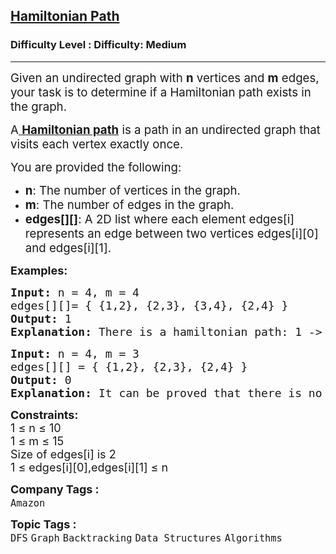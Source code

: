 <h2><a href="https://www.geeksforgeeks.org/problems/hamiltonian-path2522/1?page=1&difficulty=Medium&status=unsolved&sortBy=submissions">Hamiltonian Path</a></h2><h3>Difficulty Level : Difficulty: Medium</h3><hr><div class="problems_problem_content__Xm_eO"><p data-start="24" data-end="245"><span style="font-size: 14pt;">Given an undirected graph with <strong>n</strong> vertices and <strong>m</strong> edges, your task is to determine if a Hamiltonian path exists in the graph. </span></p>
<p data-start="24" data-end="245"><span style="font-size: 14pt;">A<a href="https://www.geeksforgeeks.org/hamiltonian-cycle/"> <strong data-start="154" data-end="174">Hamiltonian path</strong></a> is a path in an undirected graph that visits each vertex exactly once.</span></p>
<p data-start="247" data-end="278"><span style="font-size: 14pt;">You are provided the following:</span></p>
<p><span style="font-size: 14pt;"> </span></p>
<ul data-start="280" data-end="498">
<li data-start="280" data-end="325"><span style="font-size: 14pt;"><strong data-start="282" data-end="287">n</strong>: The number of vertices in the graph.</span></li>
<li data-start="326" data-end="368"><span style="font-size: 14pt;"><strong data-start="328" data-end="333">m</strong>: The number of edges in the graph.</span></li>
<li data-start="369" data-end="498"><span style="font-size: 14pt;"><strong data-start="371" data-end="384">edges[][]</strong>: A 2D list where each element edges[i] represents an edge between two vertices edges[i][0] and edges[i][1].&nbsp;</span></li>
</ul>
<p><span style="font-size: 18px;"><strong>Examples:</strong></span></p>
<pre><span style="font-size: 18px;"><strong>Input: </strong>n = 4, m = 4
edges[][]= { {1,2}, {2,3}, {3,4}, {2,4} }
<strong>Output: </strong>1 
<strong>Explanation: </strong>There is a hamiltonian path: 1 -&gt; 2 -&gt; 3 -&gt; 4 </span></pre>
<pre><span style="font-size: 18px;"><strong>Input: </strong>n = 4, m = 3 
edges[][] = { {1,2}, {2,3}, {2,4} } 
<strong>Output: </strong>0 
<strong>Explanation: </strong>It can be proved that there is no hamiltonian path in the given graph.</span>
</pre>
<p><span style="font-size: 18px;"><strong>Constraints:</strong></span><br><span style="font-size: 18px;">1 ≤ n ≤ 10</span><br><span style="font-size: 18px;">1 ≤ m ≤ 15</span><br><span style="font-size: 18px;">Size of edges[i] is 2</span><br><span style="font-size: 18px;">1 ≤ edges[i][0],edges[i][1] ≤ n</span></p></div><p><span style=font-size:18px><strong>Company Tags : </strong><br><code>Amazon</code>&nbsp;<br><p><span style=font-size:18px><strong>Topic Tags : </strong><br><code>DFS</code>&nbsp;<code>Graph</code>&nbsp;<code>Backtracking</code>&nbsp;<code>Data Structures</code>&nbsp;<code>Algorithms</code>&nbsp;